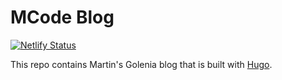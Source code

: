 # MCode Blog
[![Netlify Status](https://api.netlify.com/api/v1/badges/5846d72d-6742-46b2-8bc5-86a1dc2d29a0/deploy-status)](https://app.netlify.com/sites/mcodeblog/deploys)

This repo contains Martin's Golenia blog that is built with [Hugo](https://gohugo.io/).